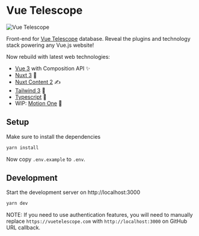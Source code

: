 # Vue Telescope

![Vue Telescope](https://vuetelemetry.com/branding/og-image.jpg)

Front-end for [Vue Telescope](https://vuetelescope.com) database. Reveal the plugins and technology stack powering any Vue.js website!

Now rebuild with latest web technologies:

- [Vue 3](https://vuejs.org) with Composition API ✨
- [Nuxt 3](https://v3.nuxtjs.org) 🚀
- [Nuxt Content 2](https://content.nuxtjs.org) ✍️
- [Tailwind 3](https://tailwindcss.com) 🎨
- [Typescript](https://typescriptlang.org) 🤖
- WIP: [Motion One](https://motion.dev/) 🪩

## Setup

Make sure to install the dependencies

```bash
yarn install
```

Now copy `.env.example` to `.env`.

## Development

Start the development server on http://localhost:3000

```bash
yarn dev
```

NOTE: If you need to use authentication features, you will need to manually replace `https://vuetelescope.com` with `http://localhost:3000` on GitHub URL callback.
